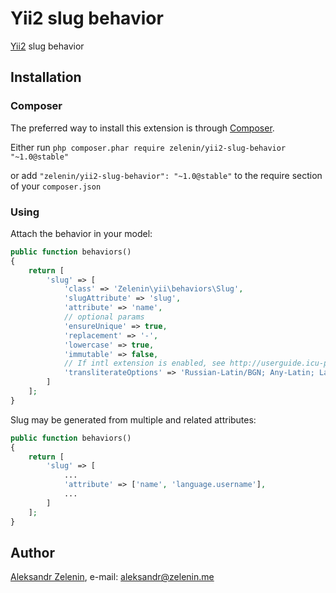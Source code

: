 # Yii2 slug behavior

[Yii2](http://www.yiiframework.com) slug behavior

## Installation

### Composer

The preferred way to install this extension is through [Composer](http://getcomposer.org/).

Either run ```php composer.phar require zelenin/yii2-slug-behavior "~1.0@stable"```

or add ```"zelenin/yii2-slug-behavior": "~1.0@stable"``` to the require section of your ```composer.json```

### Using

Attach the behavior in your model:

```php
public function behaviors()
{
    return [
        'slug' => [
            'class' => 'Zelenin\yii\behaviors\Slug',
            'slugAttribute' => 'slug',
            'attribute' => 'name',
            // optional params
            'ensureUnique' => true,
            'replacement' => '-',
            'lowercase' => true,
            'immutable' => false,
            // If intl extension is enabled, see http://userguide.icu-project.org/transforms/general. 
            'transliterateOptions' => 'Russian-Latin/BGN; Any-Latin; Latin-ASCII; NFD; [:Nonspacing Mark:] Remove; NFC;'
        ]
    ];
}
```

Slug may be generated from multiple and related attributes:

```php
public function behaviors()
{
    return [
        'slug' => [
            ...
            'attribute' => ['name', 'language.username'],
            ...
        ]
    ];
}
```

## Author

[Aleksandr Zelenin](https://github.com/zelenin/), e-mail: [aleksandr@zelenin.me](mailto:aleksandr@zelenin.me)
